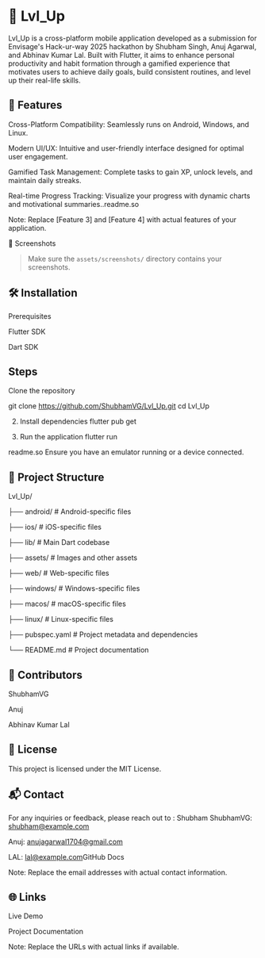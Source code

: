 # 🚀 Lvl_Up
Lvl_Up is a cross-platform mobile application developed as a submission for Envisage's Hack-ur-way 2025 hackathon by Shubham Singh, Anuj Agarwal, and Abhinav Kumar Lal. Built with Flutter, it aims to enhance personal productivity and habit formation through a gamified experience that motivates users to achieve daily goals, build consistent routines, and level up their real-life skills.
<!-- Replace with an actual image path if available -->

## 🧠 Features
Cross-Platform Compatibility: Seamlessly runs on Android, Windows, and Linux.


Modern UI/UX: Intuitive and user-friendly interface designed for optimal user engagement.


Gamified  Task Management: Complete tasks to gain XP, unlock levels, and maintain daily streaks.


Real-time Progress Tracking: Visualize your progress with dynamic charts and motivational summaries..​readme.so


Note: Replace [Feature 3] and [Feature 4] with actual features of your application.

📸 Screenshots
<!-- Include screenshots here -->
<!-- 
![Home Screen](assets/screenshots/home.png)  
![Progress Screen](assets/screenshots/progress.png) 
-->

> Make sure the `assets/screenshots/` directory contains your screenshots.
 
## 🛠️ Installation

Prerequisites

Flutter SDK

Dart SDK​


## Steps
Clone the repository

git clone https://github.com/ShubhamVG/Lvl_Up.git
cd Lvl_Up

2. Install dependencies
flutter pub get

3. Run the application
flutter run

readme.so
Ensure you have an emulator running or a device connected.

## 📁 Project Structure

Lvl_Up/

├── android/            # Android-specific files

├── ios/                # iOS-specific files

├── lib/                # Main Dart codebase

├── assets/             # Images and other assets

├── web/                # Web-specific files

├── windows/            # Windows-specific files

├── macos/              # macOS-specific files

├── linux/              # Linux-specific files

├── pubspec.yaml        # Project metadata and dependencies

└── README.md           # Project documentation


## 🤝 Contributors
ShubhamVG


Anuj


Abhinav Kumar Lal




## 📝 License
This project is licensed under the MIT License.​

## 📬 Contact
For any inquiries or feedback, please reach out to : ​Shubham
ShubhamVG: shubham@example.com


Anuj: anujagarwal1704@gmail.com


LAL: lal@example.com​GitHub Docs


Note: Replace the email addresses with actual contact information.

## 🌐 Links
Live Demo


Project Documentation​


Note: Replace the URLs with actual links if available.


